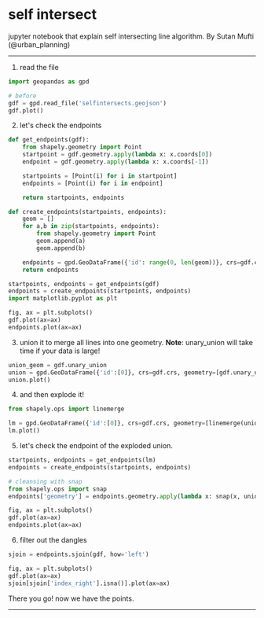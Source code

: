 # self intersect
jupyter notebook that explain self intersecting line algorithm. By Sutan Mufti (@urban_planning)

---



 1. read the file

```python
import geopandas as gpd

# before
gdf = gpd.read_file('selfintersects.geojson')
gdf.plot()
```

 2. let's check the endpoints

```python
def get_endpoints(gdf):
    from shapely.geometry import Point
    startpoint = gdf.geometry.apply(lambda x: x.coords[0])
    endpoint = gdf.geometry.apply(lambda x: x.coords[-1])

    startpoints = [Point(i) for i in startpoint]
    endpoints = [Point(i) for i in endpoint]

    return startpoints, endpoints

def create_endpoints(startpoints, endpoints):
    geom = []
    for a,b in zip(startpoints, endpoints):
        from shapely.geometry import Point
        geom.append(a)
        geom.append(b)

    endpoints = gpd.GeoDataFrame({'id': range(0, len(geom))}, crs=gdf.crs, geometry=geom)
    return endpoints

startpoints, endpoints = get_endpoints(gdf)
endpoints = create_endpoints(startpoints, endpoints)
import matplotlib.pyplot as plt

fig, ax = plt.subplots()
gdf.plot(ax=ax)
endpoints.plot(ax=ax)

```

 3. union it to merge all lines into one geometry. **Note**: unary_union will take time if your data is large!

```python
union_geom = gdf.unary_union
union = gpd.GeoDataFrame({'id':[0]}, crs=gdf.crs, geometry=[gdf.unary_union])
union.plot()
```

 4. and then explode it!
```python
from shapely.ops import linemerge

lm = gpd.GeoDataFrame({'id':[0]}, crs=gdf.crs, geometry=[linemerge(union_geom)]).explode().reset_index(drop=True)
lm.plot()
```

 5. let's check the endpoint of the exploded union.
```python
startpoints, endpoints = get_endpoints(lm)
endpoints = create_endpoints(startpoints, endpoints)

# cleansing with snap
from shapely.ops import snap
endpoints['geometry'] = endpoints.geometry.apply(lambda x: snap(x, union_geom, 0.00001))

fig, ax = plt.subplots()
gdf.plot(ax=ax)
endpoints.plot(ax=ax)
```

 6. filter out the dangles

```python
sjoin = endpoints.sjoin(gdf, how='left')

fig, ax = plt.subplots()
gdf.plot(ax=ax)
sjoin[sjoin['index_right'].isna()].plot(ax=ax)

```



There you go! now we have the points.

---
